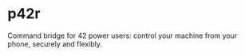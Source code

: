 # p42r
Command bridge for 42 power users: control your machine from your phone, securely and flexibly.
